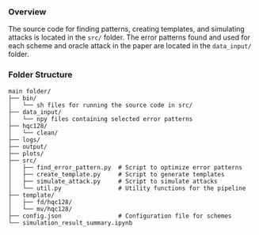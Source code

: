 
### Overview

The source code for finding patterns, creating templates, and simulating attacks is located in the `src/` folder. The error patterns found and used for each scheme and oracle attack in the paper are located in the `data_input/` folder.

### Folder Structure

```
main folder/
├── bin/
│   └── sh files for running the source code in src/
├── data_input/
│   └── npy files containing selected error patterns
├── hqc128/
│   └── clean/
├── logs/
├── output/
├── plots/
├── src/
│   ├── find_error_pattern.py  # Script to optimize error patterns
│   ├── create_template.py     # Script to generate templates
│   ├── simulate_attack.py     # Script to simulate attacks
│   └── util.py                # Utility functions for the pipeline
├── template/
│   ├── fd/hqc128/
│   └── mv/hqc128/
├── config.json                # Configuration file for schemes
└── simulation_result_summary.ipynb  
```